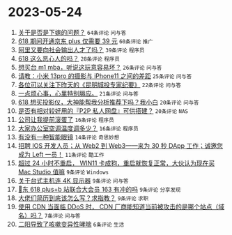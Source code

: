 # 2023-05-24

1. [关于是否是下嫁的问题？](https://www.v2ex.com/t/942489) `64条评论` `问与答`
1. [618 期间开通京东 plus 仅需要 39 元](https://www.v2ex.com/t/942454) `60条评论` `推广`
1. [阿里又要向社会输出人才了吗？](https://www.v2ex.com/t/942452) `39条评论` `程序员`
1. [618 这么恶心人的吗？](https://www.v2ex.com/t/942456) `28条评论` `程序员`
1. [想买台 m1 mba，听说这玩意容易坏？](https://www.v2ex.com/t/942442) `26条评论` `问与答`
1. [请教：小米 13pro 的摄影与 iPhone11 之间的差距](https://www.v2ex.com/t/942475) `25条评论` `问与答`
1. [各位可以关注下昨天的《昆明城投专家纪要》](https://www.v2ex.com/t/942449) `22条评论` `问与答`
1. [一点烦心事，心里特别膈应。](https://www.v2ex.com/t/942472) `21条评论` `问与答`
1. [618 想买投影仪，大神能帮我分析推荐下吗？我小白](https://www.v2ex.com/t/942482) `20条评论` `问与答`
1. [是否有相对较好用的『P2P 私人网盘』可供搭建？](https://www.v2ex.com/t/942453) `20条评论` `NAS`
1. [公司让我提前滚蛋了](https://www.v2ex.com/t/942502) `16条评论` `程序员`
1. [大家办公室空调温度调多少？](https://www.v2ex.com/t/942477) `16条评论` `程序员`
1. [有没有一种智能眼镜](https://www.v2ex.com/t/942485) `14条评论` `奇思妙想`
1. [招聘 IOS 开发人员；从 Web2 到 Web3——来为 30 秒 DApp 工作；诚邀您成为 Left 一员！](https://www.v2ex.com/t/942469) `11条评论` `酷工作`
1. [超过 24 小时不重启， WIN11 卡成狗，重启就恢复正常，大伙认为现在买 Mac Studio 值嘛](https://www.v2ex.com/t/942492) `9条评论` `Windows`
1. [关于台式主机连 4K 显示器](https://www.v2ex.com/t/942491) `9条评论` `问与答`
1. [🐶东 618 plus+b 站联合大会员 163 有冲的吗](https://www.v2ex.com/t/942465) `9条评论` `分享发现`
1. [大佬们简历到底该怎么写？求指教？](https://www.v2ex.com/t/942457) `9条评论` `求职`
1. [使用 CDN 当面临 DDoS 时， CDN 厂商能知道当前被攻击的是哪个站点（域名）吗？](https://www.v2ex.com/t/942473) `7条评论` `问与答`
1. [二阳导致了咳嗽变异性哮喘](https://www.v2ex.com/t/942476) `6条评论` `生活`
